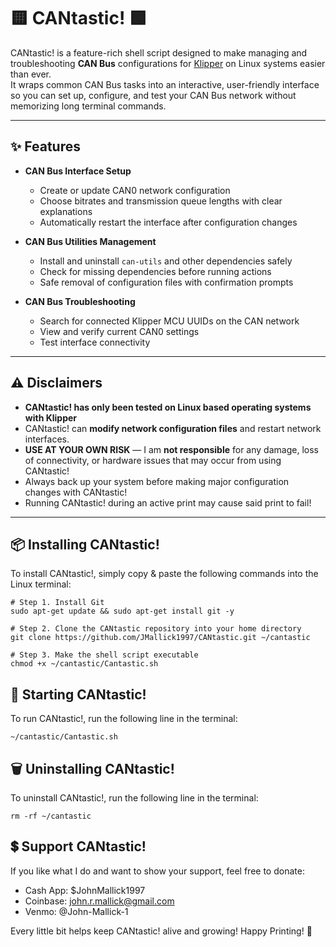 # 🟨 CANtastic! 🟩

CANtastic! is a feature-rich shell script designed to make managing and troubleshooting **CAN Bus** configurations for [Klipper](https://www.klipper3d.org/) on Linux systems easier than ever.  
It wraps common CAN Bus tasks into an interactive, user-friendly interface so you can set up, configure, and test your CAN Bus network without memorizing long terminal commands.

---

## ✨ Features

- **CAN Bus Interface Setup**
  - Create or update CAN0 network configuration
  - Choose bitrates and transmission queue lengths with clear explanations
  - Automatically restart the interface after configuration changes

- **CAN Bus Utilities Management**
  - Install and uninstall `can-utils` and other dependencies safely
  - Check for missing dependencies before running actions
  - Safe removal of configuration files with confirmation prompts

- **CAN Bus Troubleshooting**
  - Search for connected Klipper MCU UUIDs on the CAN network
  - View and verify current CAN0 settings
  - Test interface connectivity
---

## ⚠️ Disclaimers

- **CANtastic! has only been tested on Linux based operating systems with Klipper**  
- CANtastic! can **modify network configuration files** and restart network interfaces.  
- **USE AT YOUR OWN RISK** — I am **not responsible** for any damage, loss of connectivity, or hardware issues that may occur from using CANtastic!
- Always back up your system before making major configuration changes with CANtastic!
- Running CANtastic! during an active print may cause said print to fail!

---

## 📦 Installing CANtastic!

To install CANtastic!, simply copy & paste the following commands into the Linux terminal:

```shell
# Step 1. Install Git
sudo apt-get update && sudo apt-get install git -y

# Step 2. Clone the CANtastic repository into your home directory
git clone https://github.com/JMallick1997/CANtastic.git ~/cantastic

# Step 3. Make the shell script executable
chmod +x ~/cantastic/Cantastic.sh
```

## 🔁 Starting CANtastic!

To run CANtastic!, run the following line in the terminal:

```shell
~/cantastic/Cantastic.sh
```

## 🗑️ Uninstalling CANtastic!

To uninstall CANtastic!, run the following line in the terminal:

```shell
rm -rf ~/cantastic
```
 ## 💲 Support CANtastic!

 If you like what I do and want to show your support, feel free to donate:

 - Cash App: $JohnMallick1997
 - Coinbase: john.r.mallick@gmail.com
 - Venmo: @John-Mallick-1

Every little bit helps keep CANtastic! alive and growing!
Happy Printing! 👋

